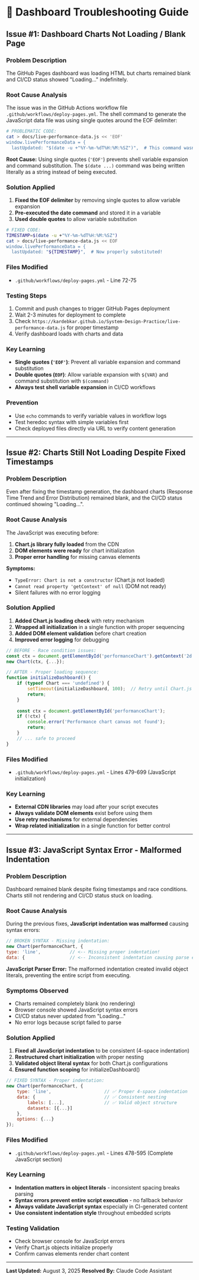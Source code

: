 # 🔧 Dashboard Troubleshooting Guide

## Issue #1: Dashboard Charts Not Loading / Blank Page

### **Problem Description**
The GitHub Pages dashboard was loading HTML but charts remained blank and CI/CD status showed "Loading..." indefinitely.

### **Root Cause Analysis**
The issue was in the GitHub Actions workflow file `.github/workflows/deploy-pages.yml`. The shell command to generate the JavaScript data file was using single quotes around the EOF delimiter:

```bash
# PROBLEMATIC CODE:
cat > docs/live-performance-data.js << 'EOF'
window.livePerformanceData = {
  lastUpdated: "$(date -u +"%Y-%m-%dT%H:%M:%SZ")",  # This command wasn't executing!
```

**Root Cause:** Using single quotes (`'EOF'`) prevents shell variable expansion and command substitution. The `$(date ...)` command was being written literally as a string instead of being executed.

### **Solution Applied**
1. **Fixed the EOF delimiter** by removing single quotes to allow variable expansion
2. **Pre-executed the date command** and stored it in a variable
3. **Used double quotes** to allow variable substitution

```bash
# FIXED CODE:
TIMESTAMP=$(date -u +"%Y-%m-%dT%H:%M:%SZ")
cat > docs/live-performance-data.js << EOF
window.livePerformanceData = {
  lastUpdated: "${TIMESTAMP}",  # Now properly substituted!
```

### **Files Modified**
- `.github/workflows/deploy-pages.yml` - Line 72-75

### **Testing Steps**
1. Commit and push changes to trigger GitHub Pages deployment
2. Wait 2-3 minutes for deployment to complete
3. Check `https://kardebkar.github.io/System-Design-Practice/live-performance-data.js` for proper timestamp
4. Verify dashboard loads with charts and data

### **Key Learning**
- **Single quotes (`'EOF'`)**: Prevent all variable expansion and command substitution
- **Double quotes (`EOF`)**: Allow variable expansion with `${VAR}` and command substitution with `$(command)`
- **Always test shell variable expansion** in CI/CD workflows

### **Prevention**
- Use `echo` commands to verify variable values in workflow logs
- Test heredoc syntax with simple variables first
- Check deployed files directly via URL to verify content generation

---

## Issue #2: Charts Still Not Loading Despite Fixed Timestamps

### **Problem Description**
Even after fixing the timestamp generation, the dashboard charts (Response Time Trend and Error Distribution) remained blank, and the CI/CD status continued showing "Loading...".

### **Root Cause Analysis**
The JavaScript was executing before:
1. **Chart.js library fully loaded** from the CDN
2. **DOM elements were ready** for chart initialization
3. **Proper error handling** for missing canvas elements

**Symptoms:**
- `TypeError: Chart is not a constructor` (Chart.js not loaded)
- `Cannot read property 'getContext' of null` (DOM not ready)
- Silent failures with no error logging

### **Solution Applied**
1. **Added Chart.js loading check** with retry mechanism
2. **Wrapped all initialization** in a single function with proper sequencing
3. **Added DOM element validation** before chart creation
4. **Improved error logging** for debugging

```javascript
// BEFORE - Race condition issues:
const ctx = document.getElementById('performanceChart').getContext('2d');
new Chart(ctx, {...});

// AFTER - Proper loading sequence:
function initializeDashboard() {
    if (typeof Chart === 'undefined') {
        setTimeout(initializeDashboard, 100);  // Retry until Chart.js loads
        return;
    }
    
    const ctx = document.getElementById('performanceChart');
    if (!ctx) {
        console.error('Performance chart canvas not found');
        return;
    }
    // ... safe to proceed
}
```

### **Files Modified**
- `.github/workflows/deploy-pages.yml` - Lines 479-699 (JavaScript initialization)

### **Key Learning**
- **External CDN libraries** may load after your script executes
- **Always validate DOM elements** exist before using them
- **Use retry mechanisms** for external dependencies
- **Wrap related initialization** in a single function for better control

---

## Issue #3: JavaScript Syntax Error - Malformed Indentation

### **Problem Description**
Dashboard remained blank despite fixing timestamps and race conditions. Charts still not rendering and CI/CD status stuck on loading.

### **Root Cause Analysis**
During the previous fixes, **JavaScript indentation was malformed** causing syntax errors:

```javascript
// BROKEN SYNTAX - Missing indentation:
new Chart(performanceChart, {
type: 'line',           // <-- Missing proper indentation!
data: {                 // <-- Inconsistent indentation causing parse errors
```

**JavaScript Parser Error:** The malformed indentation created invalid object literals, preventing the entire script from executing.

### **Symptoms Observed**
- Charts remained completely blank (no rendering)
- Browser console showed JavaScript syntax errors
- CI/CD status never updated from "Loading..."
- No error logs because script failed to parse

### **Solution Applied**
1. **Fixed all JavaScript indentation** to be consistent (4-space indentation)
2. **Restructured chart initialization** with proper nesting
3. **Validated object literal syntax** for both Chart.js configurations
4. **Ensured function scoping** for initializeDashboard()

```javascript
// FIXED SYNTAX - Proper indentation:
new Chart(performanceChart, {
    type: 'line',                    // ✅ Proper 4-space indentation
    data: {                          // ✅ Consistent nesting
        labels: [...],               // ✅ Valid object structure
        datasets: [{...}]
    },
    options: {...}
});
```

### **Files Modified**
- `.github/workflows/deploy-pages.yml` - Lines 478-595 (Complete JavaScript section)

### **Key Learning**
- **Indentation matters in object literals** - inconsistent spacing breaks parsing
- **Syntax errors prevent entire script execution** - no fallback behavior
- **Always validate JavaScript syntax** especially in CI-generated content
- **Use consistent indentation style** throughout embedded scripts

### **Testing Validation**
- Check browser console for JavaScript errors
- Verify Chart.js objects initialize properly
- Confirm canvas elements render chart content

---

**Last Updated:** August 3, 2025
**Resolved By:** Claude Code Assistant